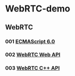 # WebRTC-demo

## WebRTC


### 001 [ECMAScript 6.0](001)
### 002 [WebRTC Web API](002)
### 003 [WebRTC C++ API](003)




